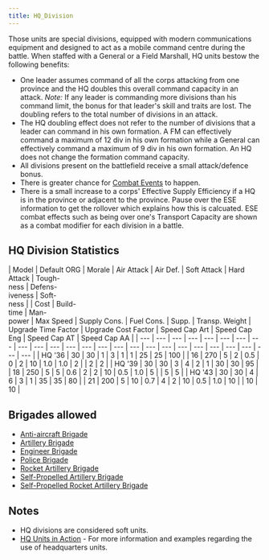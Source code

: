 ```yaml
---
title: HQ_Division
---
```

 Those units are special divisions, equipped with modern communications equipment and designed to act as a mobile command centre during the battle. When staffed with a General or a Field Marshall, HQ units bestow the following benefits:

*   One leader assumes command of all the corps attacking from one province and the HQ doubles this overall command capacity in an attack. _Note:_ If any leader is commanding more divisions than his command limit, the bonus for that leader's skill and traits are lost. The doubling refers to the total number of divisions in an attack.
*   The HQ doubling effect does not refer to the number of divisions that a leader can command in his own formation. A FM can effectively command a maximum of 12 div in his own formation while a General can effectively command a maximum of 9 div in his own formation. An HQ does not change the formation command capacity.
*   All divisions present on the battlefield receive a small attack/defence bonus.
*   There is greater chance for [Combat Events](/wiki/Combat_Events "Combat Events") to happen.
*   There is a small increase to a corps' Effective Supply Efficiency if a HQ is in the province or adjacent to the province. Pause over the ESE information to get the rollover which explains how this is calcuated. ESE combat effects such as being over one's Transport Capacity are shown as a combat modifier for each division in a battle.

HQ Division Statistics
----------------------

| Model | Default ORG | Morale | Air Attack | Air Def. | Soft Attack | Hard Attack | Tough-  
ness | Defens-  
iveness | Soft-  
ness |  | Cost | Build-  
time | Man-  
power | Max Speed | Supply Cons. | Fuel Cons. | Supp. | Transp. Weight | Upgrade Time Factor | Upgrade Cost Factor | Speed Cap Art | Speed Cap Eng | Speed Cap AT | Speed Cap AA |
| --- | --- | --- | --- | --- | --- | --- | --- | --- | --- | --- | --- | --- | --- | --- | --- | --- | --- | --- | --- | --- | --- | --- | --- | --- |
| HQ '36 | 30 | 30 | 1 | 3 | 1 | 1 | 25 | 25 | 100 |  | 16 | 270 | 5 | 2 | 0.5 | 0 | 2 | 10 | 1.0 | 1.0 | 2 |  | 2 | 2 |
| HQ '39 | 30 | 30 | 3 | 4 | 2 | 1 | 30 | 30 | 95 |  | 18 | 250 | 5 | 5 | 0.6 | 2 | 2 | 10 | 0.5 | 1.0 | 5 |  | 5 | 5 |
| HQ '43 | 30 | 30 | 4 | 6 | 3 | 1 | 35 | 35 | 80 |  | 21 | 200 | 5 | 10 | 0.7 | 4 | 2 | 10 | 0.5 | 1.0 | 10 |  | 10 | 10 |

Brigades allowed
----------------

*   [Anti-aircraft Brigade](/wiki/Anti-aircraft_Brigade "Anti-aircraft Brigade")
*   [Artillery Brigade](/wiki/Artillery_Brigade "Artillery Brigade")
*   [Engineer Brigade](/wiki/Engineer_Brigade "Engineer Brigade")
*   [Police Brigade](/wiki/Police_Brigade "Police Brigade")
*   [Rocket Artillery Brigade](/wiki/Rocket_Artillery_Brigade "Rocket Artillery Brigade")
*   [Self-Propelled Artillery Brigade](/wiki/Self-Propelled_Artillery_Brigade "Self-Propelled Artillery Brigade")
*   [Self-Propelled Rocket Artillery Brigade](/wiki/Self-Propelled_Rocket_Artillery_Brigade "Self-Propelled Rocket Artillery Brigade")

Notes
-----

*   HQ divisions are considered soft units.
*   [HQ Units in Action](/wiki/HQ_Units_in_Action "HQ Units in Action") \- For more information and examples regarding the use of headquarters units.